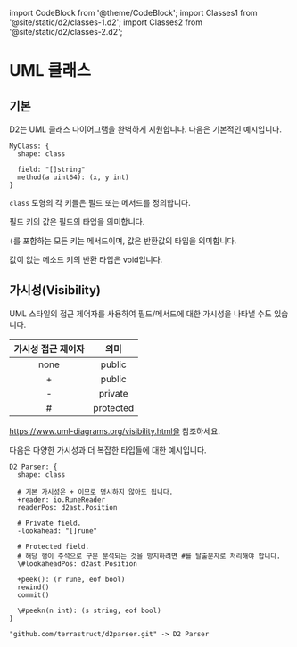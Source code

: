 import CodeBlock from '@theme/CodeBlock';
import Classes1 from '@site/static/d2/classes-1.d2';
import Classes2 from '@site/static/d2/classes-2.d2';

# UML 클래스

## 기본

D2는 UML 클래스 다이어그램을 완벽하게 지원합니다.
다음은 기본적인 예시입니다.

```d2
MyClass: {
  shape: class

  field: "[]string"
  method(a uint64): (x, y int)
}
```

<div className="embedSVG" dangerouslySetInnerHTML={{__html: require('@site/static/img/generated/classes-1.svg2')}}></div>

`class` 도형의 각 키들은 필드 또는 메서드를 정의합니다.

필드 키의 값은 필드의 타입을 의미합니다.

`(`를 포함하는 모든 키는 메서드이며, 값은 반환값의 타입을 의미합니다.

값이 없는 메소드 키의 반환 타입은 void입니다.

## 가시성(Visibility)

UML 스타일의 접근 제어자를 사용하여 필드/메서드에 대한 가시성을 나타낼 수도 있습니다.

| 가시성 접근 제어자 |   의미    |
| :----------------: | :-------: |
|        none        |  public   |
|         +          |  public   |
|         -          |  private  |
|         #          | protected |

https://www.uml-diagrams.org/visibility.html을 참조하세요.

다음은 다양한 가시성과 더 복잡한 타입들에 대한 예시입니다.

```d2
D2 Parser: {
  shape: class

  # 기본 가시성은 + 이므로 명시하지 않아도 됩니다.
  +reader: io.RuneReader
  readerPos: d2ast.Position

  # Private field.
  -lookahead: "[]rune"

  # Protected field.
  # 해당 행이 주석으로 구문 분석되는 것을 방지하려면 #를 탈출문자로 처리해야 합니다.
  \#lookaheadPos: d2ast.Position

  +peek(): (r rune, eof bool)
  rewind()
  commit()

  \#peekn(n int): (s string, eof bool)
}

"github.com/terrastruct/d2parser.git" -> D2 Parser
```

<div className="embedSVG" dangerouslySetInnerHTML={{__html: require('@site/static/img/generated/classes-2.svg2')}}></div>
